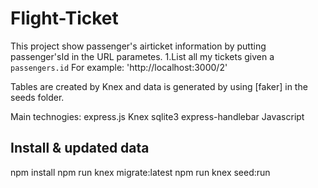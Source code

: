 # Flight-Ticket 

This project show passenger's airticket information by putting passenger'sId in the URL parametes.
1.List all my tickets given a `passengers.id` For example: 'http://localhost:3000/2'

Tables are created by Knex and data is generated by using [faker] in the seeds folder. 

Main technogies: 
express.js 
Knex
sqlite3
express-handlebar
Javascript 


## Install & updated data 
npm install
npm run knex migrate:latest
npm run knex seed:run




